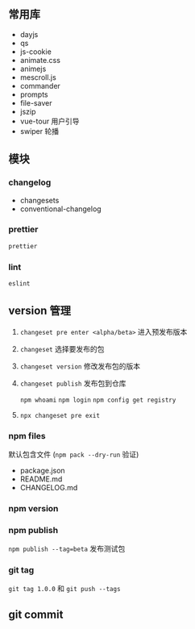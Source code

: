 
## 常用库

- dayjs
- qs
- js-cookie
- animate.css
- animejs
- mescroll.js
- commander
- prompts
- file-saver
- jszip
- vue-tour 用户引导
- swiper 轮播

## 模块


### changelog

- changesets
- conventional-changelog

### prettier

```sh
prettier
```

### lint

```sh
eslint
```


## version 管理

1. `changeset pre enter <alpha/beta>` 进入预发布版本

2. `changeset` 选择要发布的包

3. `changeset version` 修改发布包的版本

4. `changeset publish` 发布包到仓库

    `npm whoami`    `npm login`    `npm config get registry`

5. `npx changeset pre exit`

### npm files
默认包含文件 (`npm pack --dry-run` 验证)
- package.json
- README.md
- CHANGELOG.md

### npm version

### npm publish
`npm publish --tag=beta` 发布测试包

### git tag
`git tag 1.0.0` 和 `git push --tags`

## git commit
